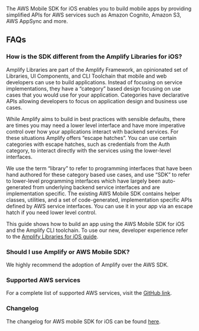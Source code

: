 The AWS Mobile SDK for iOS enables you to build mobile apps by providing simplified APIs for AWS services such as Amazon Cognito, Amazon S3, AWS AppSync and more.

<inline-fragment src="~/sdk/fragments/library-callout.md"></inline-fragment>

## FAQs

### How is the SDK different from the Amplify Libraries for iOS?

Amplify Libraries are part of the Amplify Framework, an opinionated set of Libraries, UI Components, and CLI Toolchain that mobile and web developers can use to build applications. Instead of focusing on service implementations, they have a “category” based design focusing on use cases that you would use for your application. Categories have declarative APIs allowing developers to focus on application design and business use cases.

While Amplify aims to build in best practices with sensible defaults, there are times you may need a lower level interface and have more imperative control over how your applications interact with backend services. For these situations Amplify offers “escape hatches”. You can use certain categories with escape hatches, such as credentials from the Auth category, to interact directly with the services using the lower-level interfaces.

We use the term “library” to refer to programming interfaces that have been hand authored for these category based use cases, and use “SDK” to refer to lower-level programming interfaces which have largely been auto-generated from underlying backend service interfaces and are implementation specific. The existing AWS Mobile SDK contains helper classes, utilities, and a set of code-generated, implementation specific APIs defined by AWS service interfaces. You can use it in your app via an escape hatch if you need lower level control.

This guide shows how to build an app using the AWS Mobile SDK for iOS and the Amplify CLI toolchain. To use our new, developer experience refer to the [Amplify Libraries for iOS guide](~/lib/lib.md).


### Should I use Amplify or AWS Mobile SDK?

We highly recommend the adoption of Amplify over the AWS SDK.

### Supported AWS services

For a complete list of supported AWS services, visit the [GitHub link](https://github.com/aws-amplify/aws-sdk-ios).

### Changelog

The changelog for AWS mobile SDK for iOS can be found [here](https://github.com/aws-amplify/aws-sdk-ios/blob/master/CHANGELOG.md).